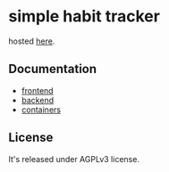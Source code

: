 # simple habit tracker

hosted [here](https://sht.am-katzest.duckdns.org).

## Documentation

* [frontend](doc/frontend.md)
* [backend](doc/backend.md)
* [containers](doc/containers.md)

## License

It's released under AGPLv3 license.
